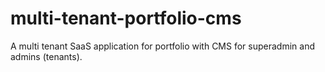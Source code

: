# multi-tenant-portfolio-cms
A multi tenant SaaS application for portfolio with CMS for superadmin and admins (tenants).
